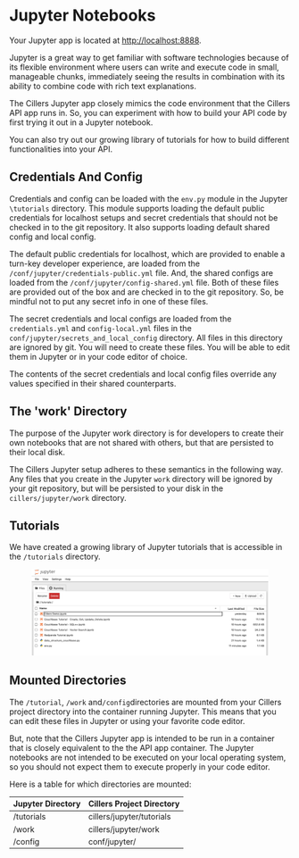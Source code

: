 # Jupyter Notebooks

Your Jupyter app is located at [http://localhost:8888](http://localhost:8888).&#x20;

Jupyter is a great way to get familiar with software technologies because of its flexible environment where users can write and execute code in small, manageable chunks, immediately seeing the results in combination with its ability to combine code with rich text explanations.&#x20;

The Cillers Jupyter app closely mimics the code environment that the Cillers API app runs in. So, you can experiment with how to build your API code by first trying it out in a Jupyter notebook.&#x20;

You can also try out our growing library of tutorials for how to build different functionalities into your API.&#x20;

## Credentials And Config

Credentials and config can be loaded with the `env.py` module in the Jupyter `\tutorials` directory. This module supports loading the default public credentials for localhost setups and secret credentials that should not be checked in to the git repository.  It also supports loading default shared config and local config.&#x20;

The default public credentials for localhost, which are provided to enable a turn-key developer experience, are loaded from the `/conf/jupyter/credentials-public.yml` file. And, the shared configs are loaded from the `/conf/jupyter/config-shared.yml` file. Both of these files are provided out of the box and are checked in to the git repository. So, be mindful not to put any secret info in one of these files.

The secret credentials and local configs are loaded from the `credentials.yml` and `config-local.yml` files in the `conf/jupyter/secrets_and_local_config` directory. All files in this directory are ignored by git. You will need to create these files. You will be able to edit them in Jupyter or in your code editor of choice.&#x20;

The contents of the secret credentials and local config files override any values specified in their shared counterparts.&#x20;

## The 'work' Directory

The purpose of the Jupyter work directory is for developers to create their own notebooks that are not shared with others, but that are persisted to their local disk.

The Cillers Jupyter setup adheres to these semantics in the following way. Any files that you create in the Jupyter `work` directory will be ignored by your git repository, but will be persisted to your disk in the `cillers/jupyter/work` directory.&#x20;

## Tutorials

We have created a growing library of Jupyter tutorials that is accessible in the `/tutorials` directory.&#x20;

<figure><img src="../../../.gitbook/assets/image (1).png" alt=""><figcaption></figcaption></figure>

## Mounted Directories

The `/tutorial`, `/work` and`/config`directories are mounted from your Cillers project directory into the container running Jupyter. This means that you can edit these files in Jupyter or using your favorite code editor.&#x20;

But, note that the Cillers Jupyter app is intended to be run in a container that is closely equivalent to the the API app container. The Jupyter notebooks are not intended to be executed on your local operating system, so you should not expect them to execute properly in your code editor.&#x20;

Here is a table for which directories are mounted:&#x20;

| Jupyter Directory | Cillers Project Directory |
| ----------------- | ------------------------- |
| /tutorials        | cillers/jupyter/tutorials |
| /work             | cillers/jupyter/work      |
| /config           | conf/jupyter/             |

